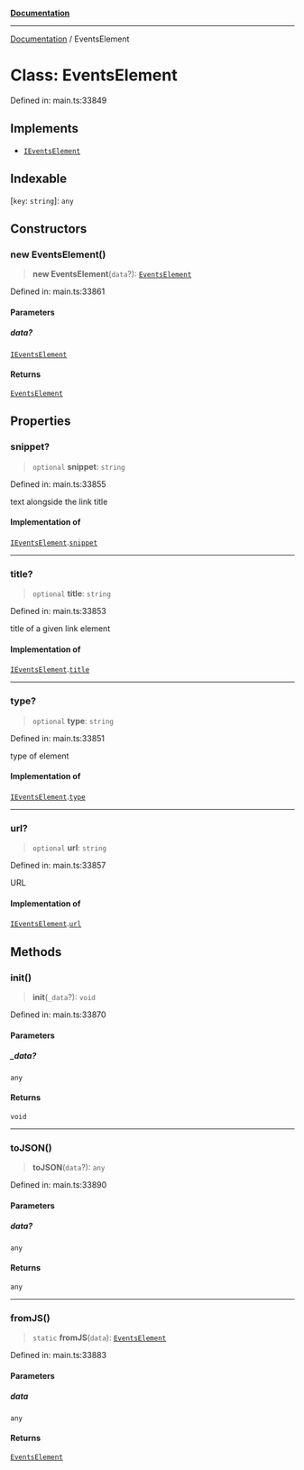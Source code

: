 [**Documentation**](../README.md)

***

[Documentation](../README.md) / EventsElement

# Class: EventsElement

Defined in: main.ts:33849

## Implements

- [`IEventsElement`](../interfaces/IEventsElement.md)

## Indexable

\[`key`: `string`\]: `any`

## Constructors

### new EventsElement()

> **new EventsElement**(`data`?): [`EventsElement`](EventsElement.md)

Defined in: main.ts:33861

#### Parameters

##### data?

[`IEventsElement`](../interfaces/IEventsElement.md)

#### Returns

[`EventsElement`](EventsElement.md)

## Properties

### snippet?

> `optional` **snippet**: `string`

Defined in: main.ts:33855

text alongside the link title

#### Implementation of

[`IEventsElement`](../interfaces/IEventsElement.md).[`snippet`](../interfaces/IEventsElement.md#snippet)

***

### title?

> `optional` **title**: `string`

Defined in: main.ts:33853

title of a given link element

#### Implementation of

[`IEventsElement`](../interfaces/IEventsElement.md).[`title`](../interfaces/IEventsElement.md#title)

***

### type?

> `optional` **type**: `string`

Defined in: main.ts:33851

type of element

#### Implementation of

[`IEventsElement`](../interfaces/IEventsElement.md).[`type`](../interfaces/IEventsElement.md#type)

***

### url?

> `optional` **url**: `string`

Defined in: main.ts:33857

URL

#### Implementation of

[`IEventsElement`](../interfaces/IEventsElement.md).[`url`](../interfaces/IEventsElement.md#url)

## Methods

### init()

> **init**(`_data`?): `void`

Defined in: main.ts:33870

#### Parameters

##### \_data?

`any`

#### Returns

`void`

***

### toJSON()

> **toJSON**(`data`?): `any`

Defined in: main.ts:33890

#### Parameters

##### data?

`any`

#### Returns

`any`

***

### fromJS()

> `static` **fromJS**(`data`): [`EventsElement`](EventsElement.md)

Defined in: main.ts:33883

#### Parameters

##### data

`any`

#### Returns

[`EventsElement`](EventsElement.md)

